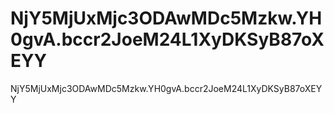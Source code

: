 # NjY5MjUxMjc3ODAwMDc5Mzkw.YH0gvA.bccr2JoeM24L1XyDKSyB87oXEYY
NjY5MjUxMjc3ODAwMDc5Mzkw.YH0gvA.bccr2JoeM24L1XyDKSyB87oXEYY
